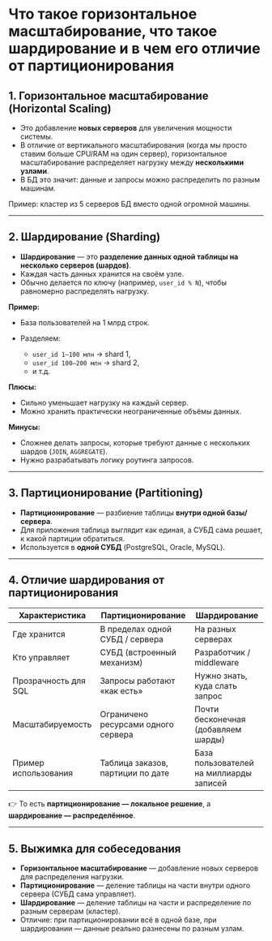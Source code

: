 # Что такое горизонтальное масштабирование, что такое шардирование и в чем его отличие от партиционирования

## 1. Горизонтальное масштабирование (Horizontal Scaling)

* Это добавление **новых серверов** для увеличения мощности системы.
* В отличие от вертикального масштабирования (когда мы просто ставим больше CPU/RAM на один сервер), горизонтальное масштабирование распределяет нагрузку между **несколькими узлами**.
* В БД это значит: данные и запросы можно распределить по разным машинам.

Пример: кластер из 5 серверов БД вместо одной огромной машины.

---

## 2. Шардирование (Sharding)

* **Шардирование** — это **разделение данных одной таблицы на несколько серверов (шардов)**.
* Каждая часть данных хранится на своём узле.
* Обычно делается по ключу (например, `user_id % N`), чтобы равномерно распределять нагрузку.

**Пример:**

* База пользователей на 1 млрд строк.
* Разделяем:

    * `user_id 1–100 млн` → shard 1,
    * `user_id 100–200 млн` → shard 2,
    * и т.д.

**Плюсы:**

* Сильно уменьшает нагрузку на каждый сервер.
* Можно хранить практически неограниченные объёмы данных.

**Минусы:**

* Сложнее делать запросы, которые требуют данные с нескольких шардов (`JOIN`, `AGGREGATE`).
* Нужно разрабатывать логику роутинга запросов.

---

## 3. Партиционирование (Partitioning)

* **Партиционирование** — разбиение таблицы **внутри одной базы/сервера**.
* Для приложения таблица выглядит как единая, а СУБД сама решает, к какой партиции обратиться.
* Используется в **одной СУБД** (PostgreSQL, Oracle, MySQL).

---

## 4. Отличие шардирования от партиционирования

| Характеристика       | Партиционирование                   | Шардирование                            |
| -------------------- | ----------------------------------- | --------------------------------------- |
| Где хранится         | В пределах одной СУБД / сервера     | На разных серверах                      |
| Кто управляет        | СУБД (встроенный механизм)          | Разработчик / middleware                |
| Прозрачность для SQL | Запросы работают «как есть»         | Нужно знать, куда слать запрос          |
| Масштабируемость     | Ограничено ресурсами одного сервера | Почти бесконечная (добавляем шарды)     |
| Пример использования | Таблица заказов, партиции по дате   | База пользователей на миллиарды записей |

👉 То есть **партиционирование — локальное решение**, а **шардирование — распределённое**.

---

## 5. Выжимка для собеседования

* **Горизонтальное масштабирование** — добавление новых серверов для распределения нагрузки.
* **Партиционирование** — деление таблицы на части внутри одного сервера (СУБД сама управляет).
* **Шардирование** — деление таблицы на части и распределение по разным серверам (кластер).
* Отличие: при партиционировании всё в одной базе, при шардировании — данные реально разнесены по разным узлам.
